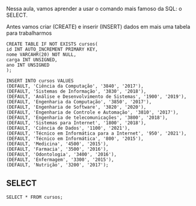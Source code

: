 Nessa aula, vamos aprender a usar o comando mais famoso da SQL: o SELECT.

Antes vamos criar (CREATE) e inserir (INSERT) dados em mais uma tabela para trabalharmos
```
CREATE TABLE IF NOT EXISTS cursos(
id INT AUTO_INCREMENT PRIMARY KEY,
nome VARCAHR(20) NOT NULL,
carga INT UNSIGNED,
ano INT UNSIGNED
);
```
```
INSERT INTO cursos VALUES
(DEFAULT, 'Ciência da Computação', '3840', '2017'),
(DEFAULT, 'Sistemas de Informação', '3830', '2018'),
(DEFAULT, 'Análise e Desenvolvimento de Sistemas', '1900', '2019'),
(DEFAULT, 'Engenharia da Computação', '3850', '2017'),
(DEFAULT, 'Engenharia de Software', '3820', '2020'),
(DEFAULT, 'Engenharia de Controle e Automação', '3810', '2017'),
(DEFAULT, 'Engenharia de telecomunicações', '3800', '2018'),
(DEFAULT, 'Sistemas para Internet', '1800', '2018'),
(DEFAULT, 'Ciência de Dados', '1100', '2021'),
(DEFAULT, 'Técnico em Informática para a Internet', '950', '2021'),
(DEFAULT, 'Técnico em Informática', '800', '2015'),
(DEFAULT, 'Medicina', '4500', '2015'),
(DEFAULT, 'Farmacia', '3500', '2016'),
(DEFAULT, 'Odontologia', '3400', '2016'),
(DEFAULT, 'Enfermagem', '3300', '2015'),
(DEFAULT, 'Nutrição', '3200', '2017');
```

SELECT
-
```
SELECT * FROM cursos;
```
